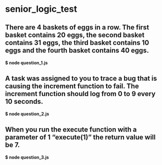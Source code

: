 # senior_logic_test

## There are 4 baskets of eggs in a row. The first basket contains 20 eggs, the second basket contains 31 eggs, the third basket contains 10 eggs and the fourth basket contains 40 eggs. 
#### $ node question_1.js
## A task was assigned to you to trace a bug that is causing the increment function to fail. The increment function should log from 0 to 9 every 10 seconds.
#### $ node question_2.js
## When you run the execute function with a parameter of 1 “execute(1)” the return value will be 7.
#### $ node question_3.js
